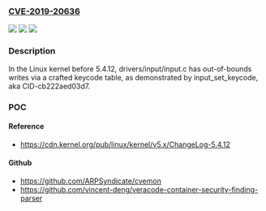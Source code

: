 ### [CVE-2019-20636](https://cve.mitre.org/cgi-bin/cvename.cgi?name=CVE-2019-20636)
![](https://img.shields.io/static/v1?label=Product&message=n%2Fa&color=blue)
![](https://img.shields.io/static/v1?label=Version&message=n%2Fa&color=blue)
![](https://img.shields.io/static/v1?label=Vulnerability&message=n%2Fa&color=brighgreen)

### Description

In the Linux kernel before 5.4.12, drivers/input/input.c has out-of-bounds writes via a crafted keycode table, as demonstrated by input_set_keycode, aka CID-cb222aed03d7.

### POC

#### Reference
- https://cdn.kernel.org/pub/linux/kernel/v5.x/ChangeLog-5.4.12

#### Github
- https://github.com/ARPSyndicate/cvemon
- https://github.com/vincent-deng/veracode-container-security-finding-parser

